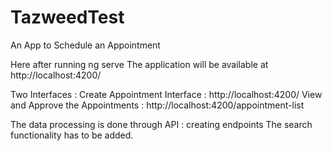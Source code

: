 # TazweedTest
An App to Schedule an Appointment

Here after running ng serve 
The application will be available at http://localhost:4200/ 

Two Interfaces :
Create Appointment Interface : http://localhost:4200/
View and Approve the Appointments : http://localhost:4200/appointment-list

The data processing is done through API : creating endpoints
The search functionality has to be added.


